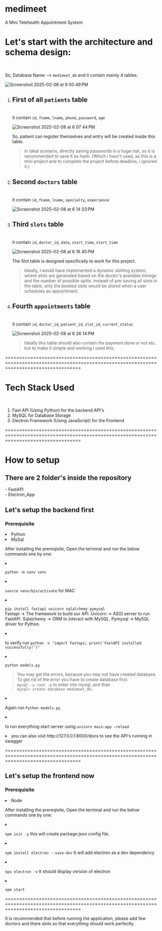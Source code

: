 # medimeet
A Mini Telehealth Appointment System

<h1>Let's start with the architecture and schema design:</h1><br/>

So, Database Name --> `medimeet_db` and it contain mainly 4 tables:<br />

![Screenshot 2025-02-08 at 6 00 49 PM](https://github.com/user-attachments/assets/840c6ee6-6bb9-48fb-8c9b-a3ecf6a3b3c7)

<ol><li><h2>
  
First of all `patients` table</h2></li><br/>
It contain ```id```, ```fname```, ```lname```, ```phone```, ```password```, ```age```<br/>
  
![Screenshot 2025-02-08 at 6 07 44 PM](https://github.com/user-attachments/assets/b36e793f-1a04-4abb-9924-e711105992ac)

So, patient can register themselves and entry will be created inside this table.<br/>
> In ideal scenario, directly saving passwords is a huge risk, so it is recommended to save it as hash. (Which i havn't used, as this is a mini project and to complete the project before deadline, i ignored it.)<br/>

<li><h2>
  
Second ```doctors``` table</h2></li><br/>
It contain ```id```, ```fname```, ```lname```, ```specialty```, ```experience```<br/>

![Screenshot 2025-02-08 at 6 14 03 PM](https://github.com/user-attachments/assets/ade1a616-d088-4007-8b89-0984f7faa29e)

<li><h2>
  
Third ```slots``` table</h2></li><br/>
It contain ```id```, ```doctor_id```, ```date```, ```start_time```, ```start_time```<br/>

![Screenshot 2025-02-08 at 6 16 45 PM](https://github.com/user-attachments/assets/72c01275-f246-4210-a54e-36b617d60e1e)

The Slot table is designed specifically to work for this project.
> Ideally, I would have implemented a dynamic slotting system, where slots are generated based on the doctor's available timings and the number of possible splits. Instead of pre-saving all slots in the table, only the booked slots would be stored when a user schedules an appointment.

<li><h2>
  
Fourth ```appointments``` table</h2></li><br/>
It contain ```id```, ```doctor_id```, ```patient_id```, ```slot_id```, ```current_status```<br/>

![Screenshot 2025-02-08 at 6 26 14 PM](https://github.com/user-attachments/assets/0ae18c37-5001-4470-88d8-3a8999363c6c)

>Ideally this table should also contain the payment done or not etc. but to make it simple and working i used this.
</ol>

=======================================================================================================================================

<h1>Tech Stack Used</h1><br/>
<ol>
  <li>
    Fast API (Using Python) for the backend API's
  </li>
  <li>
    MySQL for Database Storage
  </li>
  <li>
    Electron Framework (Using JavaScript) for the Frontend
  </li>
</ol>

=======================================================================================================================================

<h1>How to setup</h1>
<h2>There are 2 folder's inside the repository</h2>
- FastAPI<br/>
- Electron_App

<h2>Let's setup the backend first</h2>
<h3>Prerequisite</h3>
<li>Python</li>
<li>MySql</li>

After installing the prereqisite, Open the terminal and run the below commands one by one:
<li>

  `python -m venv venv`
</li>
<li>

  `source venv/bin/activate` for MAC
</li>
<li>

  `pip install fastapi uvicorn sqlalchemy pymysql`<br/>
Fastapi -> The framework to build our API.
Uvicorn -> ASGI server to run FastAPI.
Sqlalchemy -> ORM to interact with MySQL.
Pymysql -> MySQL driver for Python.
</li>
<li>

to verify run
  `python -c "import fastapi; print('FastAPI installed successfully!')"`
</li>
<li>

  `python models.py`
</li>

> You may get the errors, because you may not have created database. To get rid of the error you have to create database first.<br/>
`mysql -u root -p` to enter into mysql, and than <br/>
`mysql> create database medimeet_db;`
<li>

  Again run
  `Python models.py`
</li>
<li>

to run everything start server using
  `uvicorn main:app –reload`
</li>
<li>
you can also visit http://127.0.0.1:8000/docs to see the API's running in swagger
</li>


=======================================================================================================================================

<h2>Let's setup the frontend now</h2>
<h3>Prerequisite</h3>
<li>Node</li>

After installing the prereqisite, Open the terminal and run the below commands one by one:
<li>

  `npm init -y`
  this will create package.json config file.
</li>
<li>

  `npm install electron --save-dev`
  It will add electron as a dev dependency
</li>
<li>

  `npx electron -v` It should display version of electron
</li>
<li>

  `npm start`
</li>

=======================================================================================================================================

It is recommended that before running the application, please add few doctors and there slots so that everything should work perfectly.

